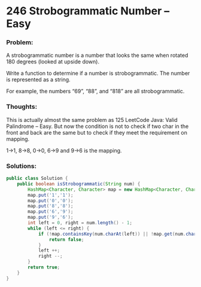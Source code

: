 # 246 Strobogrammatic Number – Easy

### Problem:
A strobogrammatic number is a number that looks the same when rotated 180 degrees (looked at upside down).

Write a function to determine if a number is strobogrammatic. The number is represented as a string.

For example, the numbers “69”, “88”, and “818” are all strobogrammatic.

### Thoughts:
This is actually almost the same problem as 125 LeetCode Java: Valid Palindrome – Easy. But now the condition is not to check if two char in the front and back are the same but to check if they meet the requirement on mapping.

1->1, 8->8, 0->0, 6->9 and 9->6 is the mapping.

### Solutions:

```java
public class Solution {
    public boolean isStrobogrammatic(String num) {
        HashMap<Character, Character> map = new HashMap<Character, Character>();
        map.put('1','1');
        map.put('0','0');
        map.put('8','8');
        map.put('6','9');
        map.put('9','6');
        int left = 0, right = num.length() - 1;
        while (left <= right) {
            if (!map.containsKey(num.charAt(left)) || !map.get(num.charAt(left)).equals(num.charAt(right))) {
                return false;
            }
            left ++;
            right --;
        }
        return true;
    }
}
```